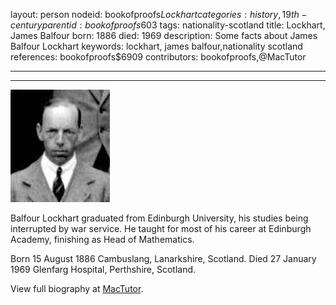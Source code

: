 layout: person
nodeid: bookofproofs$Lockhart
categories: history,19th-century
parentid: bookofproofs$603
tags: nationality-scotland
title: Lockhart, James Balfour
born: 1886
died: 1969
description: Some facts about James Balfour Lockhart
keywords: lockhart, james balfour,nationality scotland
references: bookofproofs$6909
contributors: bookofproofs,@MacTutor

---


---

![Lockhart.jpg](https://github.com/bookofproofs/bookofproofs.github.io/blob/main/_sources/_assets/images/portraits/Lockhart.jpg?raw=true)

Balfour Lockhart graduated from Edinburgh University, his studies being interrupted by war service. He taught for most of his career at Edinburgh Academy, finishing as Head of Mathematics.

Born 15 August 1886 Cambuslang, Lanarkshire, Scotland. Died 27 January 1969 Glenfarg Hospital, Perthshire, Scotland.


View full biography at [MacTutor](https://mathshistory.st-andrews.ac.uk/Biographies/Lockhart/).